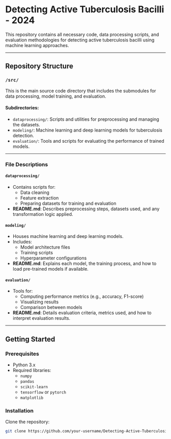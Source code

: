 # Detecting Active Tuberculosis Bacilli - 2024

This repository contains all necessary code, data processing scripts, and evaluation methodologies for detecting active tuberculosis bacilli using machine learning approaches.

---

## Repository Structure

### `/src/`
This is the main source code directory that includes the submodules for data processing, model training, and evaluation.

#### Subdirectories:
- `dataprocessing/`: Scripts and utilities for preprocessing and managing the datasets.
- `modeling/`: Machine learning and deep learning models for tuberculosis detection.
- `evaluation/`: Tools and scripts for evaluating the performance of trained models.

---

### File Descriptions

#### `dataprocessing/`
- Contains scripts for:
  - Data cleaning
  - Feature extraction
  - Preparing datasets for training and evaluation
- **README.md**: Describes preprocessing steps, datasets used, and any transformation logic applied.

#### `modeling/`
- Houses machine learning and deep learning models.
- Includes:
  - Model architecture files
  - Training scripts
  - Hyperparameter configurations
- **README.md**: Explains each model, the training process, and how to load pre-trained models if available.

#### `evaluation/`
- Tools for:
  - Computing performance metrics (e.g., accuracy, F1-score)
  - Visualizing results
  - Comparison between models
- **README.md**: Details evaluation criteria, metrics used, and how to interpret evaluation results.

---

## Getting Started

### Prerequisites
- Python 3.x
- Required libraries:
  - `numpy`
  - `pandas`
  - `scikit-learn`
  - `tensorflow` or `pytorch`
  - `matplotlib`

### Installation
Clone the repository:
```bash
git clone https://github.com/your-username/Detecting-Active-Tuberculosis-Bacilli---2024.git
